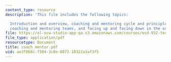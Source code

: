 ```yaml
---
content_type: resource
description: 'This file includes the following topics:

  Introduction and overview, coaching and mentoring cycle and principles, risk analysis,
  coaching and mentoring teams, and facing up and facing down in the organization.'
file: https://ol-ocw-studio-app-qa.s3.amazonaws.com/courses/esd-932-technology-policy-organizations-spring-2005/ae3f0b8cf5043c8e807218322a3af3f5_coach_mentor.pdf
file_type: application/pdf
resourcetype: Document
title: coach_mentor.pdf
uid: ae3f0b8c-f504-3c8e-8072-18322a3af3f5
---
```

